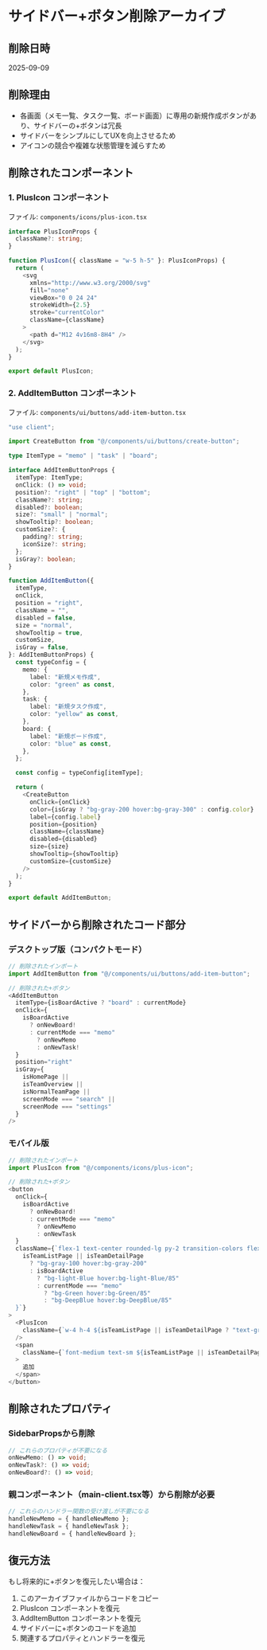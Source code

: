 # サイドバー+ボタン削除アーカイブ

## 削除日時

2025-09-09

## 削除理由

- 各画面（メモ一覧、タスク一覧、ボード画面）に専用の新規作成ボタンがあり、サイドバーの+ボタンは冗長
- サイドバーをシンプルにしてUXを向上させるため
- アイコンの競合や複雑な状態管理を減らすため

## 削除されたコンポーネント

### 1. PlusIcon コンポーネント

ファイル: `components/icons/plus-icon.tsx`

```typescript
interface PlusIconProps {
  className?: string;
}

function PlusIcon({ className = "w-5 h-5" }: PlusIconProps) {
  return (
    <svg
      xmlns="http://www.w3.org/2000/svg"
      fill="none"
      viewBox="0 0 24 24"
      strokeWidth={2.5}
      stroke="currentColor"
      className={className}
    >
      <path d="M12 4v16m8-8H4" />
    </svg>
  );
}

export default PlusIcon;
```

### 2. AddItemButton コンポーネント

ファイル: `components/ui/buttons/add-item-button.tsx`

```typescript
"use client";

import CreateButton from "@/components/ui/buttons/create-button";

type ItemType = "memo" | "task" | "board";

interface AddItemButtonProps {
  itemType: ItemType;
  onClick: () => void;
  position?: "right" | "top" | "bottom";
  className?: string;
  disabled?: boolean;
  size?: "small" | "normal";
  showTooltip?: boolean;
  customSize?: {
    padding?: string;
    iconSize?: string;
  };
  isGray?: boolean;
}

function AddItemButton({
  itemType,
  onClick,
  position = "right",
  className = "",
  disabled = false,
  size = "normal",
  showTooltip = true,
  customSize,
  isGray = false,
}: AddItemButtonProps) {
  const typeConfig = {
    memo: {
      label: "新規メモ作成",
      color: "green" as const,
    },
    task: {
      label: "新規タスク作成",
      color: "yellow" as const,
    },
    board: {
      label: "新規ボード作成",
      color: "blue" as const,
    },
  };

  const config = typeConfig[itemType];

  return (
    <CreateButton
      onClick={onClick}
      color={isGray ? "bg-gray-200 hover:bg-gray-300" : config.color}
      label={config.label}
      position={position}
      className={className}
      disabled={disabled}
      size={size}
      showTooltip={showTooltip}
      customSize={customSize}
    />
  );
}

export default AddItemButton;
```

## サイドバーから削除されたコード部分

### デスクトップ版（コンパクトモード）

```typescript
// 削除されたインポート
import AddItemButton from "@/components/ui/buttons/add-item-button";

// 削除された+ボタン
<AddItemButton
  itemType={isBoardActive ? "board" : currentMode}
  onClick={
    isBoardActive
      ? onNewBoard!
      : currentMode === "memo"
        ? onNewMemo
        : onNewTask!
  }
  position="right"
  isGray={
    isHomePage ||
    isTeamOverview ||
    isNormalTeamPage ||
    screenMode === "search" ||
    screenMode === "settings"
  }
/>
```

### モバイル版

```typescript
// 削除されたインポート
import PlusIcon from "@/components/icons/plus-icon";

// 削除された+ボタン
<button
  onClick={
    isBoardActive
      ? onNewBoard!
      : currentMode === "memo"
        ? onNewMemo
        : onNewTask
  }
  className={`flex-1 text-center rounded-lg py-2 transition-colors flex items-center justify-center gap-1 ${
    isTeamListPage || isTeamDetailPage
      ? "bg-gray-100 hover:bg-gray-200"
      : isBoardActive
        ? "bg-light-Blue hover:bg-light-Blue/85"
        : currentMode === "memo"
          ? "bg-Green hover:bg-Green/85"
          : "bg-DeepBlue hover:bg-DeepBlue/85"
  }`}
>
  <PlusIcon
    className={`w-4 h-4 ${isTeamListPage || isTeamDetailPage ? "text-gray-600" : "text-gray-100"}`}
  />
  <span
    className={`font-medium text-sm ${isTeamListPage || isTeamDetailPage ? "text-gray-600" : "text-gray-100"}`}
  >
    追加
  </span>
</button>
```

## 削除されたプロパティ

### SidebarPropsから削除

```typescript
// これらのプロパティが不要になる
onNewMemo: () => void;
onNewTask?: () => void;
onNewBoard?: () => void;
```

### 親コンポーネント（main-client.tsx等）から削除が必要

```typescript
// これらのハンドラー関数の受け渡しが不要になる
handleNewMemo = { handleNewMemo };
handleNewTask = { handleNewTask };
handleNewBoard = { handleNewBoard };
```

## 復元方法

もし将来的に+ボタンを復元したい場合は：

1. このアーカイブファイルからコードをコピー
2. PlusIcon コンポーネントを復元
3. AddItemButton コンポーネントを復元
4. サイドバーに+ボタンのコードを追加
5. 関連するプロパティとハンドラーを復元
